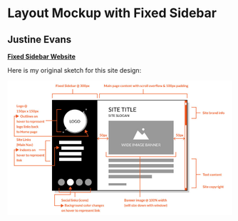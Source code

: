 # Layout Mockup with Fixed Sidebar
## Justine Evans

**[Fixed Sidebar Website](https://media-ed-online.github.io/intro-web-dev-resources/example-sites/layout-mockup/)**

Here is my original sketch for this site design:

![image of my sketch](./images/site-sketch.jpg)
